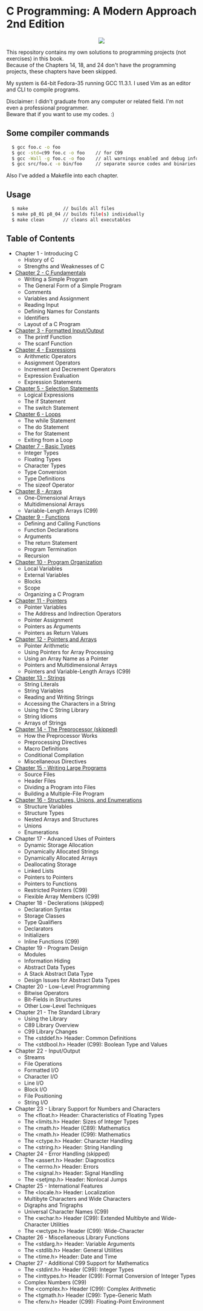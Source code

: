 # C Programming: A Modern Approach 2nd Edition

<p align="center">
   <img src="https://user-images.githubusercontent.com/24891489/163218014-ca60a738-ea95-47d1-b9e7-998f1c2d5c0d.jpg" />
</p>


This repository contains my own solutions to programming projects (not exercises) in this book.\
Because of the Chapters 14, 18, and 24 don't have the programming projects, these chapters have been skipped.

My system is 64-bit Fedora-35 running GCC 11.3.1. I used Vim as an editor and CLI to compile programs.

Disclaimer: I didn't graduate from any computer or related field. I'm not even a professional programmer.\
            Beware that if you want to use my codes. :)

## Some compiler commands
```bash
  $ gcc foo.c -o foo
  $ gcc -std=c99 foo.c -o foo    // for C99
  $ gcc -Wall -g foo.c -o foo    // all warnings enabled and debug information generated
  $ gcc src/foo.c -o bin/foo     // separate source codes and binaries
```

Also I've added a Makefile into each chapter.
## Usage
```bash
  $ make             // builds all files
  $ make p8_01 p8_04 // builds file(s) individually
  $ make clean       // cleans all executables
```

## Table of Contents
* Chapter 1 - Introducing C
   * History of C
   * Strengths and Weaknesses of C
* [Chapter 2 - C Fundamentals](https://github.com/pswaux/c-programming-modern-approach/tree/main/Projects/02)
   * Writing a Simple Program
   * The General Form of a Simple Program
   * Comments
   * Variables and Assignment
   * Reading Input
   * Defining Names for Constants
   * Identifiers
   * Layout of a C Program
* [Chapter 3 - Formatted Input/Output](https://github.com/pswaux/c-programming-modern-approach/tree/main/Projects/03)
   * The printf Function
   * The scanf Function
* [Chapter 4 - Expressions](https://github.com/pswaux/c-programming-modern-approach/tree/main/Projects/04)
   * Arithmetic Operators
   * Assignment Operators
   * Increment and Decrement Operators
   * Expression Evaluation
   * Expression Statements
* [Chapter 5 - Selection Statements](https://github.com/pswaux/c-programming-modern-approach/tree/main/Projects/05)
   * Logical Expressions
   * The if Statement
   * The switch Statement
* [Chapter 6 - Loops](https://github.com/pswaux/c-programming-modern-approach/tree/main/Projects/06)
   * The while Statement
   * The do Statement
   * The for Statement
   * Exiting from a Loop
* [Chapter 7 - Basic Types](https://github.com/pswaux/c-programming-modern-approach/tree/main/Projects/07)
   * Integer Types
   * Floating Types
   * Character Types
   * Type Conversion
   * Type Definitions
   * The sizeof Operator
* [Chapter 8 - Arrays](https://github.com/pswaux/c-programming-modern-approach/tree/main/Projects/08)
   * One-Dimensional Arrays
   * Multidimensional Arrays
   * Variable-Length Arrays (C99)
* [Chapter 9 - Functions](https://github.com/pswaux/c-programming-modern-approach/tree/main/Projects/09)
   * Defining and Calling Functions
   * Function Declarations
   * Arguments
   * The return Statement
   * Program Termination
   * Recursion
* [Chapter 10 - Program Organization](https://github.com/pswaux/c-programming-modern-approach/tree/main/Projects/10)
   * Local Variables
   * External Variables
   * Blocks
   * Scope
   * Organizing a C Program
* [Chapter 11 - Pointers](https://github.com/pswaux/c-programming-modern-approach/tree/main/Projects/11)
   * Pointer Variables
   * The Address and Indirection Operators
   * Pointer Assignment
   * Pointers as Arguments
   * Pointers as Return Values
* [Chapter 12 - Pointers and Arrays](https://github.com/pswaux/c-programming-modern-approach/tree/main/Projects/12)
   * Pointer Arithmetic
   * Using Pointers for Array Processing
   * Using an Array Name as a Pointer
   * Pointers and Multidimensional Arrays
   * Pointers and Variable-Length Arrays (C99)
* [Chapter 13 - Strings](https://github.com/pswaux/c-programming-modern-approach/tree/main/Projects/13)
   * String Literals
   * String Variables
   * Reading and Writing Strings
   * Accessing the Characters in a String
   * Using the C String Library
   * String Idioms
   * Arrays of Strings
* [Chapter 14 - The Preprocessor (skipped)](https://github.com/pswaux/c-programming-modern-approach/tree/main/Projects/14)
   * How the Preprocessor Works
   * Preprocessing Directives
   * Macro Definitions
   * Conditional Compilation
   * Miscellaneous Directives
* [Chapter 15 - Writing Large Programs](https://github.com/pswaux/c-programming-modern-approach/tree/main/Projects/15)
   * Source Files
   * Header Files
   * Dividing a Program into Files
   * Building a Multiple-File Program
* [Chapter 16 - Structures, Unions, and Enumerations](https://github.com/pswaux/c-programming-modern-approach/tree/main/Projects/16)
   * Structure Variables
   * Structure Types
   * Nested Arrays and Structures
   * Unions
   * Enumerations
* Chapter 17 - Advanced Uses of Pointers
   * Dynamic Storage Allocation
   * Dynamically Allocated Strings
   * Dynamically Allocated Arrays
   * Deallocating Storage
   * Linked Lists
   * Pointers to Pointers
   * Pointers to Functions
   * Restricted Pointers (C99)
   * Flexible Array Members (C99)
* Chapter 18 - Declerations (skipped)
   * Declaration Syntax
   * Storage Classes
   * Type Qualifiers
   * Declarators
   * Initializers
   * Inline Functions (C99)
* Chapter 19 - Program Design
   * Modules
   * Information Hiding
   * Abstract Data Types
   * A Stack Abstract Data Type
   * Design Issues for Abstract Data Types
* Chapter 20 - Low-Level Programming
   * Bitwise Operators
   * Bit-Fields in Structures
   * Other Low-Level Techniques
* Chapter 21 - The Standard Library
   * Using the Library
   * C89 Library Overview
   * C99 Library Changes
   * The <stddef.h> Header: Common Definitions
   * The <stdbool.h> Header (C99): Boolean Type and Values
* Chapter 22 - Input/Output
   * Streams
   * File Operations
   * Formatted I/O
   * Character I/O
   * Line I/O
   * Block I/O
   * File Positioning
   * String I/O
* Chapter 23 - Library Support for Numbers and Characters
   * The <float.h> Header: Characteristics of Floating Types
   * The <limits.h> Header: Sizes of Integer Types
   * The <math.h> Header (C89): Mathematics
   * The <math.h> Header (C99): Mathematics
   * The <ctype.h> Header: Character Handling
   * The <string.h> Header: String Handling
* Chapter 24 - Error Handling (skipped)
   * The <assert.h> Header: Diagnostics
   * The <errno.h> Header: Errors
   * The <signal.h> Header: Signal Handling
   * The <setjmp.h> Header: Nonlocal Jumps
* Chapter 25 - International Features
   * The <locale.h> Header: Localization
   * Multibyte Characters and Wide Characters
   * Digraphs and Trigraphs
   * Universal Character Names (C99)
   * The <wchar.h> Header (C99): Extended Multibyte and Wide-Character Utilities
   * The <wctype.h> Header (C99): Wide-Character
* Chapter 26 - Miscellaneous Library Functions
   * The <stdarg.h> Header: Variable Arguments
   * The <stdlib.h> Header: General Utilities
   * The <time.h> Header: Date and Time
* Chapter 27 - Additional C99 Support for Mathematics
   * The <stdint.h> Header (C99): Integer Types
   * The <inttypes.h> Header (C99): Format Conversion of Integer Types
   * Complex Numbers (C99)
   * The <complex.h> Header (C99): Complex Arithmetic
   * The <tgmath.h> Header (C99): Type-Generic Math
   * The <fenv.h> Header (C99): Floating-Point Environment
